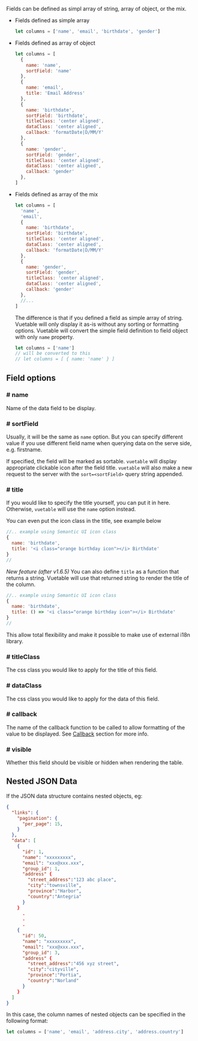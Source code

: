 Fields can be defined as simpl array of string, array of object, or the mix.

- Fields defined as simple array

  ```javascript
  let columns = ['name', 'email', 'birthdate', 'gender']
  ```

- Fields defined as array of object
  ```javascript
  let columns = [
    {
      name: 'name',
      sortField: 'name'
    },
    {
      name: 'email',
      title: 'Email Address'
    },
    {
      name: 'birthdate',
      sortField: 'birthdate',
      titleClass: 'center aligned',
      dataClass: 'center aligned',
      callback: 'formatDate|D/MM/Y'
    },
    {
      name: 'gender',
      sortField: 'gender',
      titleClass: 'center aligned',
      dataClass: 'center aligned',
      callback: 'gender'
    },
  ]
  ```

- Fields defined as array of the mix
  ```javascript
  let columns = [
    'name',
    'email',
    {
      name: 'birthdate',
      sortField: 'birthdate',
      titleClass: 'center aligned',
      dataClass: 'center aligned',
      callback: 'formatDate|D/MM/Y'
    },
    {
      name: 'gender',
      sortField: 'gender',
      titleClass: 'center aligned',
      dataClass: 'center aligned',
      callback: 'gender'
    },
    //...
  ]
  ```

  The difference is that if you defined a field as simple array of string. Vuetable will only display it as-is
  without any sorting or formatting options. Vuetable will convert the simple field definition
  to field object with only `name` property.

  ```javascript
  let columns = ['name']
  // will be converted to this
  // let columns = [ { name: 'name' } ]
  ```

## Field options
### # name

Name of the data field to be display.

### # sortField

Usually, it will be the same as `name` option. But you can specify different value if
you use different field name when querying data on the serve side, e.g. firstname.

If specified, the field will be marked as sortable. `vuetable` will display appropriate
clickable icon after the field title. `vuetable` will also make a new request to the server
with the `sort=<sortField>` query string appended.

### # title

If you would like to specify the title yourself, you can put it in here. Otherwise, `vuetable`
will use the `name` option instead.

You can even put the icon class in the title, see example below
```javascript
//.. example using Semantic UI icon class
{
  name: 'birthdate',
  title: '<i class="orange birthday icon"></i> Birthdate'
}
//
```

_New feature (after v1.6.5)_
You can also define `title` as a function that returns a string. Vuetable will use that returned string to render the title of the column.
```javascript
//.. example using Semantic UI icon class
{
  name: 'birthdate',
  title: () => '<i class="orange birthday icon"></i> Birthdate'
}
//
```

This allow total flexibility and make it possible to make use of external i18n library.

### # titleClass

The css class you would like to apply for the title of this field.

### # dataClass

The css class you would like to apply for the data of this field.

### # callback

The name of the callback function to be called to allow formatting of the value
to be displayed. See [Callback](https://github.com/ratiw/vue-table/wiki/Callbacks) section for more info.

### # visible

Whether this field should be visible or hidden when rendering the table.

## Nested JSON Data
If the JSON data structure contains nested objects, eg:
```json
{
  "links": {
    "pagination": {
      "per_page": 15,
    }
  },
  "data": [
    {
      "id": 1,
      "name": "xxxxxxxxx",
      "email": "xxx@xxx.xxx",
      "group_id": 1,
      "address" {
        "street_address":"123 abc place",
        "city":"townsville",
        "province":"Harbor",
        "country":"Antegria"
      }
    }
      .
      .
      .
    {
      "id": 50,
      "name": "xxxxxxxxx",
      "email": "xxx@xxx.xxx",
      "group_id": 3,
      "address" {
        "street_address":"456 xyz street",
        "city":"cityville",
        "province":"Portia",
        "country":"Norland"
      }
    }
  ]
}
```
In this case, the column names of nested objects can be specified in the following format:

```javascript
let columns = ['name', 'email', 'address.city', 'address.country']
```
